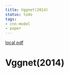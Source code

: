 ```yaml
---
title: Vggnet(2014)
status: todo
tags:
- cnn-model
- paper
---
```


[local pdf](../../../pdfs/2014-VggNet.pdf)

# Vggnet(2014)
